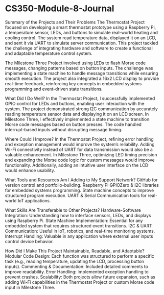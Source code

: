 # CS350-Module-8-Journal

Summary of the Projects and Their Problems
The Thermostat Project focused on developing a smart thermostat prototype using a Raspberry Pi, a temperature sensor, LEDs, and buttons to simulate real-world heating and cooling control. The system read temperature data, displayed it on an LCD, and sent it via UART to simulate server communication. This project tackled the challenge of integrating hardware and software to create a functional and adaptable temperature control system.

The Milestone Three Project involved using LEDs to flash Morse code messages, changing patterns based on button inputs. The challenge was implementing a state machine to handle message transitions while ensuring smooth execution. The project also integrated a 16x2 LCD display to provide real-time feedback, reinforcing key concepts in embedded systems programming and event-driven state transitions.

What Did I Do Well?
In the Thermostat Project, I successfully implemented GPIO control for LEDs and buttons, enabling user interaction with the system. The project demonstrated strong I2C communication by accurately reading temperature sensor data and displaying it on an LCD screen.
In Milestone Three, I effectively implemented a state machine to transition Morse code messages based on button presses. The code handled interrupt-based inputs without disrupting message timing.

Where Could I Improve?
In the Thermostat Project, refining error handling and exception management would improve the system’s reliability. Adding Wi-Fi connectivity instead of UART for data transmission would also be a valuable enhancement.
In Milestone Three, optimizing LED timing precision and expanding the Morse code logic for custom messages would improve functionality. Additionally, adding an intuitive user interface on the LCD would enhance usability.

What Tools and Resources Am I Adding to My Support Network?
GitHub for version control and portfolio-building.
Raspberry Pi GPIOZero & I2C libraries for embedded systems programming.
State machine concepts to improve structured program execution.
UART & Serial Communication tools for real-world IoT applications.

What Skills Are Transferable to Other Projects?
Hardware-Software Integration: Understanding how to interface sensors, LEDs, and displays using Raspberry Pi.
State Machine Implementation: Essential for any embedded system that requires structured event transitions.
I2C & UART Communication: Useful in IoT, robotics, and real-time monitoring systems.
Interrupt Handling: Valuable in any application where external user inputs control device behavior.

How Did I Make This Project Maintainable, Readable, and Adaptable?
Modular Code Design: Each function was structured to perform a specific task (e.g., reading temperature, updating the LCD, processing button inputs).
Commenting & Documentation: Included detailed comments to improve readability.
Error Handling: Implemented exception handling to prevent crashes.
Scalability: Both projects allow future expansion, such as adding Wi-Fi capabilities in the Thermostat Project or custom Morse code input in Milestone Three.
